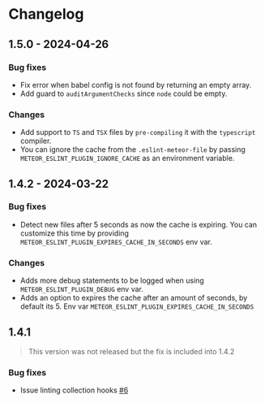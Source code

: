 # Changelog

## 1.5.0 - 2024-04-26

### Bug fixes

- Fix error when babel config is not found by returning an empty array.
- Add guard to `auditArgumentChecks` since `node` could be empty.

### Changes

- Add support to `TS` and `TSX` files by `pre-compiling` it with the `typescript` compiler.
- You can ignore the cache from the `.eslint-meteor-file` by passing `METEOR_ESLINT_PLUGIN_IGNORE_CACHE` as an environment variable.

## 1.4.2 - 2024-03-22

### Bug fixes

- Detect new files after 5 seconds as now the cache is expiring. You can customize this time by providing `METEOR_ESLINT_PLUGIN_EXPIRES_CACHE_IN_SECONDS` env var.

### Changes

- Adds more debug statements to be logged when using `METEOR_ESLINT_PLUGIN_DEBUG` env var.
- Adds an option to expires the cache after an amount of seconds, by default its 5. Env var `METEOR_ESLINT_PLUGIN_EXPIRES_CACHE_IN_SECONDS`

## 1.4.1

> This version was not released but the fix is included into 1.4.2

### Bug fixes

- Issue linting collection hooks [#6](https://github.com/quavedev/eslint-plugin/pull/6)
